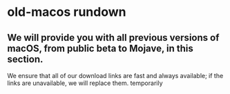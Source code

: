 # old-macos rundown
## We will provide you with all previous versions of macOS, from public beta to Mojave, in this section.
We ensure that all of our download links are fast and always available; if the links are unavailable, we will replace them. 
temporarily
